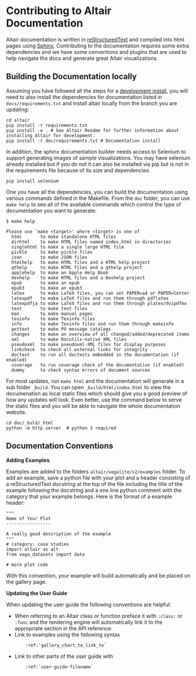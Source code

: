 # Contributing to Altair Documentation

Altair documentation is written in [reStructuredText](http://docutils.sourceforge.net/rst.html) and compiled into html pages using [Sphinx](http://www.sphinx-doc.org/en/master/). Contributing to the documentation requires some extra dependencies and we have some conventions and plugins that are used to help navigate the docs and generate great Altair visualizations. 

## Building the Documentation locally

Assuming you have followed all the steps for a [development install](../README.md), you will need to also install the dependencies for documentation listed in  `docs/requirements.txt` and install altair locally from the branch you are updating: 

```
cd altair
pip install -r requirements.txt 
pip install -e . # See Altair Readme for further information about installing Altair for development. 
pip install -r doc/requirements.txt # Documentation install 
```
In addition, the sphinx documentation builder needs access to Selenium to support generating images of sample visualizations. You may have selenium already installed but if you do not it can also be installed via pip but is not in the requirements file because of its size and dependencies. 

```
pip install selenium
```

One you have all the dependencies, you can build the documentation using various commands defined in the Makefile. From the `doc` folder, you can use `make help` to see all of the available commands which control the type of documentation you want to generate:

```
$ make help

Please use `make <target>' where <target> is one of
  html       to make standalone HTML files
  dirhtml    to make HTML files named index.html in directories
  singlehtml to make a single large HTML file
  pickle     to make pickle files
  json       to make JSON files
  htmlhelp   to make HTML files and a HTML help project
  qthelp     to make HTML files and a qthelp project
  applehelp  to make an Apple Help Book
  devhelp    to make HTML files and a Devhelp project
  epub       to make an epub
  epub3      to make an epub3
  latex      to make LaTeX files, you can set PAPER=a4 or PAPER=letter
  latexpdf   to make LaTeX files and run them through pdflatex
  latexpdfja to make LaTeX files and run them through platex/dvipdfmx
  text       to make text files
  man        to make manual pages
  texinfo    to make Texinfo files
  info       to make Texinfo files and run them through makeinfo
  gettext    to make PO message catalogs
  changes    to make an overview of all changed/added/deprecated items
  xml        to make Docutils-native XML files
  pseudoxml  to make pseudoxml-XML files for display purposes
  linkcheck  to check all external links for integrity
  doctest    to run all doctests embedded in the documentation (if enabled)
  coverage   to run coverage check of the documentation (if enabled)
  dummy      to check syntax errors of document sources

```
For most updates, run `make html` and the documentation will generate in a sub folder `_build`. You can open `_build/html/index.html` to view the documenation as local static files which should give you a good preview of how any updates will look. Even better, use the command below to serve the static files and you will be able to navigate the whole documentation website. 

```
cd doc/_buld/_html
python -m http.server  # python 3 required
```

## Documentation Conventions

**Adding Examples**

Examples are added to the folders `altair/vegalite/v2/examples` folder. To add an example, save a python file with your plot and a header consisting of a reStructuredText docstring at the top of the file including the title of the example following the docstring and a one line python comment with the category that your example belongs. Here is the format of a example header: 

```
"""
Name of Your Plot
-----------------

A really good description of the example
"""
# category: case studies 
import altair as alt
from vega_datasets import data

# more plot code
```
With this convention, your example will build automatically and be placed on the gallery page. 

**Updating the User Guide**

When updating the user guide the following conventions are helpful: 

* When referring to an Altair class or function preface it with ``:class:`` or ``:func`` and the rendering engine will automatically link it to the appropriate section in the API reference. 
* Link to examples using the following syntax 
    ```
        :ref:`gallery_chart_to_link_to`
    ```
* Link to other parts of the user guide with
    ```
        :ref:`user-guide-filename`
    ```



